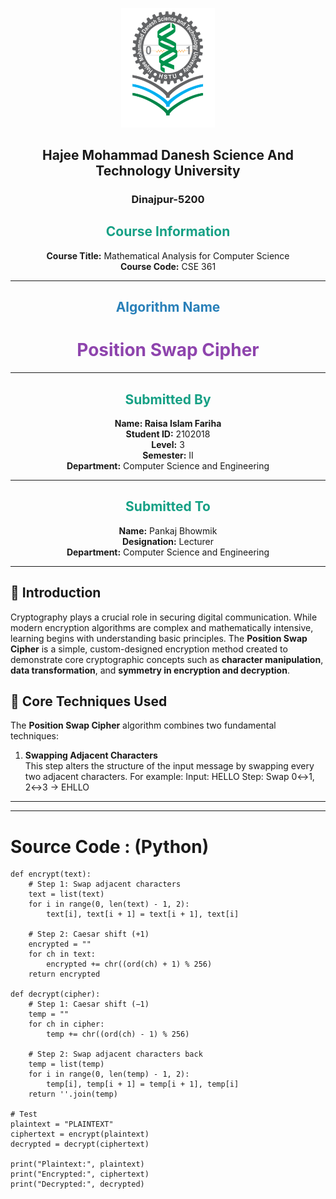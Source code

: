 <p align="center">
<img src="./HSTU_Logo.png" alt="HSTU Logo" width="150">
</p>
<h2 align="center"><strong>Hajee Mohammad Danesh Science And Technology University</strong></h2>
<h3 align="center">Dinajpur-5200</h3>


<h2 align="center" style="color:#16a085;"><strong> Course Information</strong></h2>

<p align="center">
  <strong>Course Title:</strong> Mathematical Analysis for Computer Science  
  <br>
  <strong>Course Code:</strong> CSE 361
</p>

---

<h2 align="center" style="color:#2980b9;"><strong> Algorithm Name</strong></h2>

<h1 align="center" style="color:#8e44ad;"><strong>  Position Swap Cipher </strong></h1>

---

<h2 align="center" style="color:#16a085;"><strong> Submitted By</strong></h2>

<p align="center">
  <strong>Name: Raisa Islam Fariha </strong> 
  <br>
  <strong>Student ID:</strong> 2102018  
  <br>
  <strong>Level:</strong> 3  
  <br>
  <strong>Semester:</strong> II  
  <br>
  <strong>Department:</strong> Computer Science and Engineering  
</p>

---
<h2 align="center" style="color:#16a085;"><strong> Submitted To</strong></h2>

<p align="center">
  <strong>Name:</strong> Pankaj Bhowmik  
  <br>
  <strong>Designation:</strong> Lecturer  
  <br>
  <strong>Department:</strong> Computer Science and Engineering  
</p>

---

## 🧾 Introduction

Cryptography plays a crucial role in securing digital communication. While modern encryption algorithms are complex and mathematically intensive, learning begins with understanding basic principles. The **Position Swap Cipher** is a simple, custom-designed encryption method created to demonstrate core cryptographic concepts such as **character manipulation**, **data transformation**, and **symmetry in encryption and decryption**.
## 🔧 Core Techniques Used

The **Position Swap Cipher** algorithm combines two fundamental techniques:

1. **Swapping Adjacent Characters**  
   This step alters the structure of the input message by swapping every two adjacent characters.
   For example:
   Input: HELLO
Step: Swap 0↔1, 2↔3 → EHLLO

---



---

# Source Code : (Python)

```text
def encrypt(text):
    # Step 1: Swap adjacent characters
    text = list(text)
    for i in range(0, len(text) - 1, 2):
        text[i], text[i + 1] = text[i + 1], text[i]
    
    # Step 2: Caesar shift (+1)
    encrypted = ""
    for ch in text:
        encrypted += chr((ord(ch) + 1) % 256)
    return encrypted

def decrypt(cipher):
    # Step 1: Caesar shift (−1)
    temp = ""
    for ch in cipher:
        temp += chr((ord(ch) - 1) % 256)

    # Step 2: Swap adjacent characters back
    temp = list(temp)
    for i in range(0, len(temp) - 1, 2):
        temp[i], temp[i + 1] = temp[i + 1], temp[i]
    return ''.join(temp)

# Test
plaintext = "PLAINTEXT"
ciphertext = encrypt(plaintext)
decrypted = decrypt(ciphertext)

print("Plaintext:", plaintext)
print("Encrypted:", ciphertext)
print("Decrypted:", decrypted)

```

